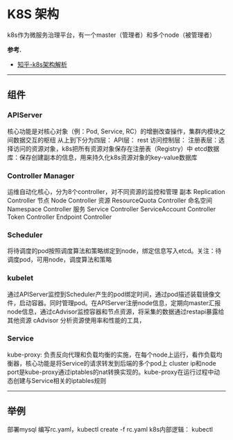 # K8S 架构

k8s作为微服务治理平台，有一个master（管理者）和多个node（被管理者）

**参考.**

- [知乎-k8s架构解析](https://zhuanlan.zhihu.com/p/96908130)

---

## 组件

### APIServer

核心功能是对核心对象（例：Pod, Service, RC）的增删改查操作，集群内模块之间数据交互的枢纽
从上到下分为四层：
API层： rest
访问控制层：
注册表层：选择访问的资源对象，k8s把所有资源对象保存在注册表（Registry）中
etcd数据库：保存创建副本的信息，用来持久化k8s资源对象的key-value数据库

### Controller Manager

运维自动化核心，分为8个controller，对不同资源的监控和管理
副本 Replication Controller
节点 Node Controller
资源 ResourceQuota Controller
命名空间 Namespace Controller
服务 Service Controller
    ServiceAccount Controller
    Token Controller
    Endpoint Controller

### Scheduler

将待调度的pod按照调度算法和策略绑定到node，绑定信息写入etcd。关注：待调度pod，可用node，调度算法和策略

### kubelet

通过APIServer监控到Scheduler产生的pod绑定时间，通过pod描述装载镜像文件，启动容器。同时管理pod。在APIServer注册node信息，定期向master汇报node信息，通过cAdvisor监控容器和节点资源，将采集的数据通过restapi暴露给其他资源
cAdvisor 分析资源使用率和性能的工具，

### Service

kube-proxy: 负责反向代理和负载均衡的实施，在每个node上运行，看作负载均衡器，核心功能是将Service的请求转发到后端的多个pod上
cluster ip和node port是kube-proxy通过iptables的nat转换实现的。kube-proxy在运行过程中动态创建与Service相关的iptables规则

---

## 举例
部署mysql
编写rc.yaml，kubectl create -f rc.yaml
k8s内部逻辑：
kubectl 
